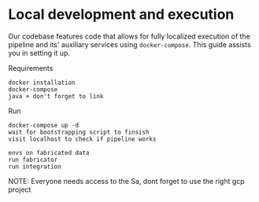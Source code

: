 # Local development and execution

Our codebase features code that allows for fully localized execution of the pipeline and its' auxiliary services using `docker-compose`. This guide assists you in setting it up.

Requirements

```
docker installation
docker-compose
java + don't forget to link
```

Run 

```
docker-compose up -d
wait for bootstrapping script to finsish
visit localhost to check if pipeline works
```

```
envs on fabricated data
run fabricator
run integration
```

NOTE: Everyone needs access to the Sa, dont forget to use the right gcp project